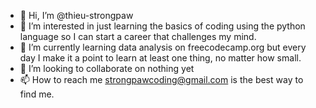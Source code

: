 - 👋 Hi, I’m @thieu-strongpaw
- 👀 I’m interested in just learning the basics of coding using the python language so I can start a career that challenges my mind.
- 🌱 I’m currently learning data analysis on freecodecamp.org but every day I make it a point to learn at least one thing, no matter how small.
- 💞️ I’m looking to collaborate on nothing yet
- 📫 How to reach me strongpawcoding@gmail.com is the best way to find me.

<!---
thieu-strongpaw/thieu-strongpaw is a ✨ special ✨ repository because its `README.md` (this file) appears on your GitHub profile.
You can click the Preview link to take a look at your changes.
--->
